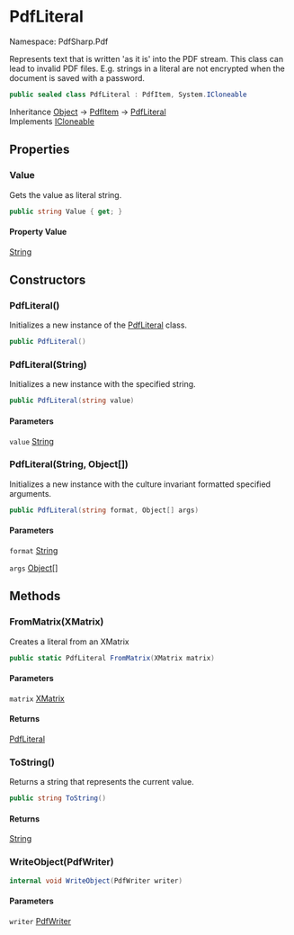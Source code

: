 # PdfLiteral

Namespace: PdfSharp.Pdf

Represents text that is written 'as it is' into the PDF stream. This class can lead to invalid PDF files.
 E.g. strings in a literal are not encrypted when the document is saved with a password.

```csharp
public sealed class PdfLiteral : PdfItem, System.ICloneable
```

Inheritance [Object](https://docs.microsoft.com/en-us/dotnet/api/system.object) → [PdfItem](./pdfsharp.pdf.pdfitem) → [PdfLiteral](./pdfsharp.pdf.pdfliteral)<br>
Implements [ICloneable](https://docs.microsoft.com/en-us/dotnet/api/system.icloneable)

## Properties

### **Value**

Gets the value as literal string.

```csharp
public string Value { get; }
```

#### Property Value

[String](https://docs.microsoft.com/en-us/dotnet/api/system.string)<br>

## Constructors

### **PdfLiteral()**

Initializes a new instance of the [PdfLiteral](./pdfsharp.pdf.pdfliteral) class.

```csharp
public PdfLiteral()
```

### **PdfLiteral(String)**

Initializes a new instance with the specified string.

```csharp
public PdfLiteral(string value)
```

#### Parameters

`value` [String](https://docs.microsoft.com/en-us/dotnet/api/system.string)<br>

### **PdfLiteral(String, Object[])**

Initializes a new instance with the culture invariant formatted specified arguments.

```csharp
public PdfLiteral(string format, Object[] args)
```

#### Parameters

`format` [String](https://docs.microsoft.com/en-us/dotnet/api/system.string)<br>

`args` [Object[]](https://docs.microsoft.com/en-us/dotnet/api/system.object)<br>

## Methods

### **FromMatrix(XMatrix)**

Creates a literal from an XMatrix

```csharp
public static PdfLiteral FromMatrix(XMatrix matrix)
```

#### Parameters

`matrix` [XMatrix](./pdfsharp.drawing.xmatrix)<br>

#### Returns

[PdfLiteral](./pdfsharp.pdf.pdfliteral)<br>

### **ToString()**

Returns a string that represents the current value.

```csharp
public string ToString()
```

#### Returns

[String](https://docs.microsoft.com/en-us/dotnet/api/system.string)<br>

### **WriteObject(PdfWriter)**

```csharp
internal void WriteObject(PdfWriter writer)
```

#### Parameters

`writer` [PdfWriter](./pdfsharp.pdf.io.pdfwriter)<br>

